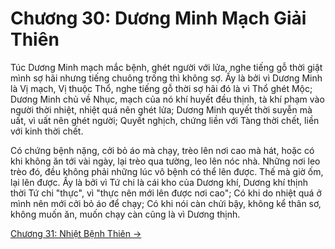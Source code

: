 # Chương 30: Dương Minh Mạch Giải Thiên

Túc Dương Minh mạch mắc bệnh, ghét người với lửa, nghe tiếng gỗ thời giật mình sợ
hãi nhưng tiếng chuông trống thì không sợ. Ấy là bởi vì Dương Minh là Vị mạch, Vị
thuộc Thổ, nghe tiếng gỗ thời sợ hãi đó là vì Thổ ghét Mộc; Dương Minh chủ về
Nhục, mạch của nó khí huyết đều thịnh, tà khí phạm vào người thời nhiệt, nhiệt
quá nên ghét lửa; Dương Minh quyết thời suyễn mà uất, vì uất nên ghét người;
Quyết nghịch, chứng liền với Tàng thời chết, liền với kinh thời chết.

Có chứng bệnh nặng, cởi bỏ áo mà chạy, trèo lên nơi cao mà hát, hoặc có khi không
ăn tới vài ngày, lại trèo qua tường, leo lên nóc nhà. Những nơi leo trèo đó, đều
không phải những lúc vô bệnh có thể lên được. Thế mà giờ ốm, lại lên được. Ấy là
bởi vì Tứ chi là cái kho của Dương khí, Dương khí thịnh thời Tứ chi "thực", vì
"thực nên mới lên được nơi cao"; Có khi do nhiệt quá ở mình nên mới cởi bỏ áo để
chạy; Có khi nói càn chửi bậy, không kể thân sơ, không muốn ăn, muốn chạy càn
cũng là vì Dương thịnh.

[Chương 31: Nhiệt Bệnh Thiên &rarr;](https://github.com/thaicuc/sach-y-dich/blob/master/contents/31-nhiet-benh-thien.md)
